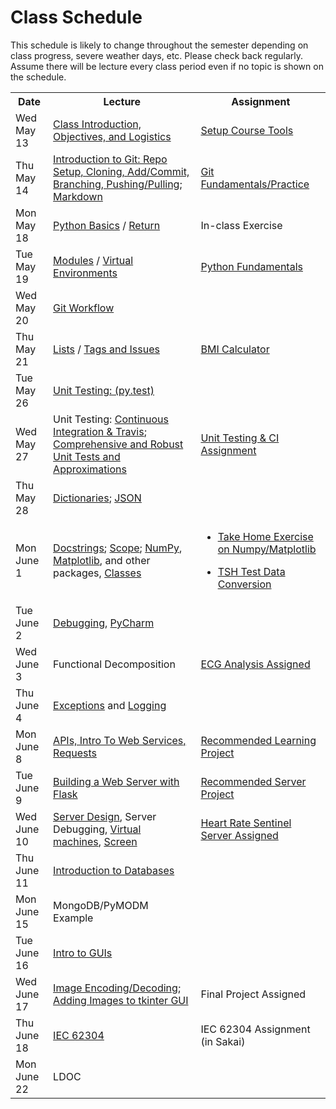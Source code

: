 # Class Schedule

This schedule is likely to change throughout the semester depending on class
progress, severe weather days, etc.  Please check back regularly.  Assume there 
will be lecture every class period even if no topic is shown on the schedule.

<table>

<tr>
<th>Date</th>
<th>Lecture</th>
<th>Assignment</th>
</tr>

<tr>
<td>Wed May 13</td>
    <td><a href="Lectures/Intro_Lecture.md">Class Introduction, Objectives, and Logistics</a></td>
    <td><a href="Assignments/01_tool_setup_git_intro.md">Setup Course Tools</a></td>
</tr>

<tr>
<td>Thu May 14</td>
    <td><a href="Lectures/intro_to_git.md">Introduction to Git:  Repo Setup, 
    Cloning, Add/Commit, Branching, Pushing/Pulling</a>;     
    <a href="Resources/markdown.md">Markdown</a></td>
  
   <td><a href="Assignments/02_git_fundamentals_practice.md">Git Fundamentals/Practice</a></td
</tr>

<tr>
<td>Mon May 18</td>
    <td><a href="Lectures/python_basics.md">Python Basics</a> /
    <a href="Lectures/return_keyword.md">Return</a>
    </td>
    <td><!---<a href="Lectures/python_basics.md#exercise-before-next-class">--->In-class Exercise</a></td>
</tr>

<tr>
<td>Tue May 19</td>
    <td><a href="Lectures/modules.md">Modules</a> /
    <a href="Lectures/virtual_environments.md">Virtual Environments</a> 
    </td>
    <td><a href="Assignments/PythonFundamentalAssignment.md">Python Fundamentals</a></td>
</tr>

<tr>
<td>Wed May 20</td> 
    <td><a href="Lectures/git_workflow.md">Git Workflow</a> 
    </td>
    <td></td>
</tr>

<tr>
<td>Thu May 21</td>
    <td> 
    <a href="Lectures/lists.md">Lists</a> / 
    <a href="Lectures/git_workflow_more.md">Tags and Issues</a> 
    </td>
    <td><a href="Assignments/BMICalculatorAssignment.md">BMI Calculator</a></td>
</tr>

<tr>
<td>Tue May 26</td>
    <td><a href="Lectures/unit_testing.md">Unit Testing: (py.test)</a></td>
    <td></td>
</tr>

<tr>
<td>Wed May 27</td>
    <td>Unit Testing: <a href="Lectures/continuous_integration_travis.md">Continuous 
    Integration & Travis</a>;
    <a href="Lectures/robust_testing.md">Comprehensive and Robust Unit Tests and Approximations</a></td>
    <td><a href="Assignments/UnitTestingCIAssignment.md">Unit Testing & CI Assignment</a></td>
</tr>

<tr>
<td>Thu May 28</td>
    <td><a href="Lectures/dictionaries.md">Dictionaries</a>;
    <a href="Lectures/json.md">JSON</a></td>
    <td></td>
</tr>

<tr>
<td>Mon June 1</td>
    <td>
    <a href="Lectures/docstrings.md">Docstrings</a>; 
    <a href="Lectures/variable_scope.md">Scope</a>;
    <a href="Lectures/numpy.md">NumPy</a>, 
    <a href="Lectures/matplotlib.md">Matplotlib</a>, and other packages,
    <a href="Lectures/classes.md">Classes</a>
    </td>
    <td>
    
* <a href="Assignments/numpy_matplotlib_assignment.md">Take Home Exercise on Numpy/Matplotlib</a>

* <a href="Assignments/TSHTestDataConversion">TSH Test Data Conversion</a></td>

</tr>

<tr>
<td>Tue June 2</td>
    <td><a href="Lectures/debugging.md">Debugging</a>, 
    <a href="Resources/PyCharm">PyCharm</a> </td>
    <td></td>
</tr>

<tr>
<td>Wed June 3</td>
    <td>Functional Decomposition</td>
    <td><a href="Assignments/ECG_Analysis">ECG Analysis Assigned</a></td>
</tr>

<tr>
<td>Thu June 4</td>
    <td><a href="Lectures/exceptions_active_lecture.md">Exceptions</a> and 
    <a href="Lectures/logging.md">Logging</a>
    </td>
    <td></td>
</tr>

<tr>
<td>Mon June 8</td>
    <td> 
    <!---<a href="Lectures/sphinx.md">Sphinx</a>--->
    <a href="Lectures/apis_webservices_requests.md">
    APIs, Intro To Web Services, Requests</a>  
    </td>
    <td><a href="Lectures/name_server_project.md">Recommended Learning Project</a></td>
</tr>

<tr>
<td>Tue June 9</td>
    <td>
    <a href="Lectures/flask_server_setup.md">
           Building a Web Server with Flask</a>
    </td>
    <td><a href="Lectures/time_server_project.md">Recommended Server Project
    </a></td>
</tr>


<tr>
<td>Wed June 10</td>
    <td><a href="Lectures/server_code_design.md">Server Design</a>, Server Debugging,   
    <a href="Resources/virtual_machines.md">Virtual machines</a>,
    <a href="Resources/WebServices/screen.md">Screen</a></td>
    <td><a href="Assignments/heart_rate_sentinel_server_assignment.md">Heart Rate Sentinel Server Assigned</td>
    </tr>

<tr>
<td>Thu June 11</td>
    <td> <a href="Lectures/databases.md">Introduction to Databases</a></td>
    <td></td>
</tr>

<tr>
<td>Mon June 15</td>
    <td>MongoDB/PyMODM Example</td>
    <td></td>
</tr>

<tr>
<td>Tue June 16</td>
    <td><a href="Lectures/intro_to_gui.md">Intro to GUIs</a>
    </td>
    <td></td> 
</tr>

<tr>
<td>Wed June 17</td>
    <td><a href="Lectures/image_encoding_decoding.md">Image Encoding/Decoding</a>;
    <a href="Resources/tkinter_images.md">Adding Images to tkinter GUI</a></td>
    <td><!---<a href="Assignments/final_image_processor.md">--->Final Project Assigned</a></td>
</tr>

<tr>
<td>Thu June 18</td>
    <td><a href="https://en.wikipedia.org/wiki/IEC_62304">IEC 62304</a>
    </td>
    <td>IEC 62304 Assignment (in Sakai)
    </td>
</tr>

<tr>
  <td>Mon June 22</td>
  <td>
 LDOC
 
  </td>
    <td>

</tr>




<!--<a href="Lectures/intro_to_security.md">Introduction to Security</a>-->

<!--<a href="Lectures/testing_fixtures_and_other_testing.md">Unit Testing:  Testing Fixtures</a>-->
  

<table>
